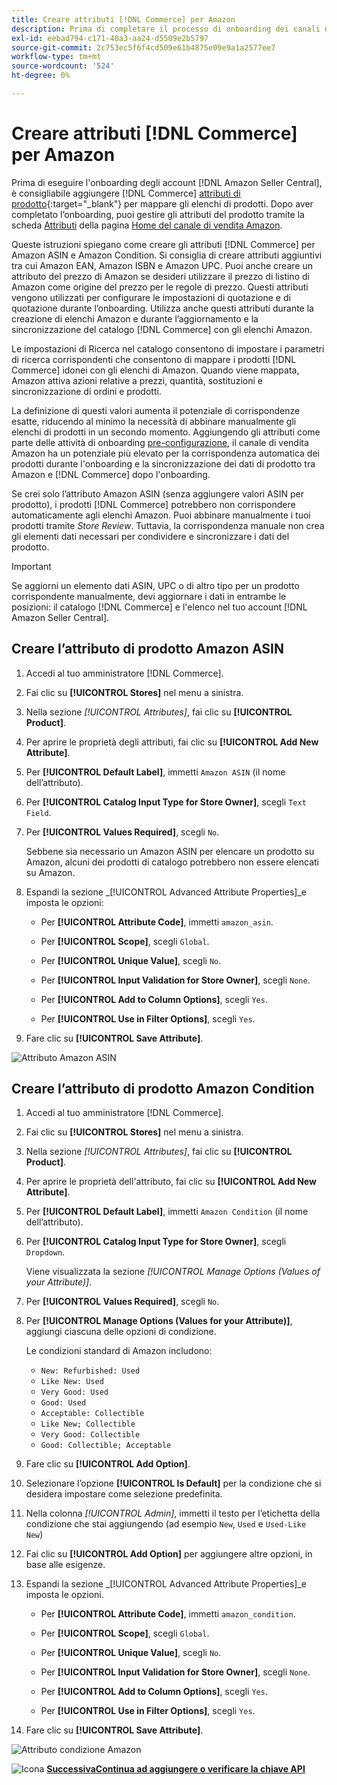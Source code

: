 ```yaml
---
title: Creare attributi [!DNL Commerce] per Amazon
description: Prima di completare il processo di onboarding dei canali di vendita Amazon, assicurati di disporre degli attributi di prodotto [!UICONTROL Commerce] necessari.
exl-id: eebad794-c171-40a3-aa24-d5509e2b5797
source-git-commit: 2c753ec5f6f4cd509e61b4875e09e9a1a2577ee7
workflow-type: tm+mt
source-wordcount: '524'
ht-degree: 0%

---
```


# Creare attributi [!DNL Commerce] per Amazon

Prima di eseguire l&#39;onboarding degli account [!DNL Amazon Seller Central], è consigliabile aggiungere [!DNL Commerce] [attributi di prodotto](https://docs.magento.com/user-guide/stores/attributes-product.html){:target=&quot;_blank&quot;} per mappare gli elenchi di prodotti. Dopo aver completato l’onboarding, puoi gestire gli attributi del prodotto tramite la scheda [Attributi](./managing-attributes.md) della pagina [Home del canale di vendita Amazon](./amazon-sales-channel-home.md).

Queste istruzioni spiegano come creare gli attributi [!DNL Commerce] per Amazon ASIN e Amazon Condition. Si consiglia di creare attributi aggiuntivi tra cui Amazon EAN, Amazon ISBN e Amazon UPC. Puoi anche creare un attributo del prezzo di Amazon se desideri utilizzare il prezzo di listino di Amazon come origine del prezzo per le regole di prezzo. Questi attributi vengono utilizzati per configurare le impostazioni di quotazione e di quotazione durante l’onboarding. Utilizza anche questi attributi durante la creazione di elenchi Amazon e durante l’aggiornamento e la sincronizzazione del catalogo [!DNL Commerce] con gli elenchi Amazon.

Le impostazioni di Ricerca nel catalogo consentono di impostare i parametri di ricerca corrispondenti che consentono di mappare i prodotti [!DNL Commerce] idonei con gli elenchi di Amazon. Quando viene mappata, Amazon attiva azioni relative a prezzi, quantità, sostituzioni e sincronizzazione di ordini e prodotti.

La definizione di questi valori aumenta il potenziale di corrispondenze esatte, riducendo al minimo la necessità di abbinare manualmente gli elenchi di prodotti in un secondo momento. Aggiungendo gli attributi come parte delle attività di onboarding [pre-configurazione](./amazon-pre-setup-tasks.md), il canale di vendita Amazon ha un potenziale più elevato per la corrispondenza automatica dei prodotti durante l&#39;onboarding e la sincronizzazione dei dati di prodotto tra Amazon e [!DNL Commerce] dopo l&#39;onboarding.

Se crei solo l’attributo Amazon ASIN (senza aggiungere valori ASIN per prodotto), i prodotti [!DNL Commerce] potrebbero non corrispondere automaticamente agli elenchi Amazon. Puoi abbinare manualmente i tuoi prodotti tramite _Store Review_. Tuttavia, la corrispondenza manuale non crea gli elementi dati necessari per condividere e sincronizzare i dati del prodotto.

>[!IMPORTANT]
>
>Se aggiorni un elemento dati ASIN, UPC o di altro tipo per un prodotto corrispondente manualmente, devi aggiornare i dati in entrambe le posizioni: il catalogo [!DNL Commerce] e l&#39;elenco nel tuo account [!DNL Amazon Seller Central].

## Creare l’attributo di prodotto Amazon ASIN

1. Accedi al tuo amministratore [!DNL Commerce].

1. Fai clic su **[!UICONTROL Stores]** nel menu a sinistra.

1. Nella sezione _[!UICONTROL Attributes]_, fai clic su **[!UICONTROL Product]**.

1. Per aprire le proprietà degli attributi, fai clic su **[!UICONTROL Add New Attribute]**.

1. Per **[!UICONTROL Default Label]**, immetti `Amazon ASIN` (il nome dell’attributo).

1. Per **[!UICONTROL Catalog Input Type for Store Owner]**, scegli `Text Field`.

1. Per **[!UICONTROL Values Required]**, scegli `No`.

   Sebbene sia necessario un Amazon ASIN per elencare un prodotto su Amazon, alcuni dei prodotti di catalogo potrebbero non essere elencati su Amazon.

1. Espandi la sezione _[!UICONTROL Advanced Attribute Properties]_e imposta le opzioni:

   - Per **[!UICONTROL Attribute Code]**, immetti `amazon_asin`.

   - Per **[!UICONTROL Scope]**, scegli `Global`.

   - Per **[!UICONTROL Unique Value]**, scegli `No`.

   - Per **[!UICONTROL Input Validation for Store Owner]**, scegli `None`.

   - Per **[!UICONTROL Add to Column Options]**, scegli `Yes`.

   - Per **[!UICONTROL Use in Filter Options]**, scegli `Yes`.

1. Fare clic su **[!UICONTROL Save Attribute]**.

![Attributo Amazon ASIN](assets/creating-asin-attribute.png)

## Creare l’attributo di prodotto Amazon Condition

1. Accedi al tuo amministratore [!DNL Commerce].

1. Fai clic su **[!UICONTROL Stores]** nel menu a sinistra.

1. Nella sezione _[!UICONTROL Attributes]_, fai clic su **[!UICONTROL Product]**.

1. Per aprire le proprietà dell&#39;attributo, fai clic su **[!UICONTROL Add New Attribute]**.

1. Per **[!UICONTROL Default Label]**, immetti `Amazon Condition` (il nome dell’attributo).

1. Per **[!UICONTROL Catalog Input Type for Store Owner]**, scegli `Dropdown`.

   Viene visualizzata la sezione _[!UICONTROL Manage Options (Values of your Attribute)]_.

1. Per **[!UICONTROL Values Required]**, scegli `No`.

1. Per **[!UICONTROL Manage Options (Values for your Attribute)]**, aggiungi ciascuna delle opzioni di condizione.

   Le condizioni standard di Amazon includono:

   - `New: Refurbished: Used`
   - `Like New: Used`
   - `Very Good: Used`
   - `Good: Used`
   - `Acceptable: Collectible`
   - `Like New; Collectible`
   - `Very Good: Collectible`
   - `Good: Collectible; Acceptable`

1. Fare clic su **[!UICONTROL Add Option]**.

1. Selezionare l’opzione **[!UICONTROL Is Default]** per la condizione che si desidera impostare come selezione predefinita.

1. Nella colonna _[!UICONTROL Admin]_, immetti il testo per l’etichetta della condizione che stai aggiungendo (ad esempio `New`, `Used` e `Used-Like New`)

1. Fai clic su **[!UICONTROL Add Option]** per aggiungere altre opzioni, in base alle esigenze.

1. Espandi la sezione _[!UICONTROL Advanced Attribute Properties]_e imposta le opzioni.

   - Per **[!UICONTROL Attribute Code]**, immetti `amazon_condition`.

   - Per **[!UICONTROL Scope]**, scegli `Global`.

   - Per **[!UICONTROL Unique Value]**, scegli `No`.

   - Per **[!UICONTROL Input Validation for Store Owner]**, scegli `None`.

   - Per **[!UICONTROL Add to Column Options]**, scegli `Yes`.

   - Per **[!UICONTROL Use in Filter Options]**, scegli `Yes`.

1. Fare clic su **[!UICONTROL Save Attribute]**.

![Attributo condizione Amazon](assets/creating-amazon-condition-attribute.png)

![Icona ](assets/btn-next.png) [**SuccessivaContinua ad aggiungere o verificare la chiave API**](./amazon-verify-api-key.md)
